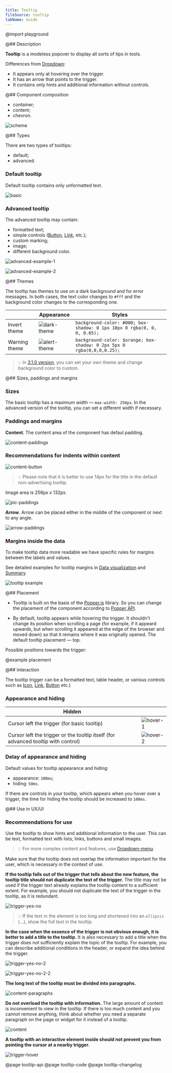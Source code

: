 ```yaml
---
title: Tooltip
fileSource: tooltip
tabName: Guide
---
```


@import playground

@## Description

**Tooltip** is a modeless popover to display all sorts of tips in tools.

Differences from [Dropdown](/components/dropdown/):

- It appears only at hovering over the trigger.
- It has an arrow that points to the trigger.
- It contains only hints and additional information without controls.

@## Component composition

- container;
- content;
- chevron.

![scheme](static/tooltip-scheme.png)

@## Types

There are two types of tooltips:

- default;
- advanced.

### Default tooltip

Default tooltip contains only unformatted text.

![basic](static/tooltip-basic.png)

### Advanced tooltip

The advanced tooltip may contain:

- formatted text;
- simple controls ([Button](/components/button/), [Link](/components/link/), etc.);
- custom marking;
- image;
- different background color.

![advanced-example-1](static/tooltip-advanced.png)

![advanced-example-2](static/tooltip-advanced-2.png)

@## Themes

The tooltip has themes to use on a dark background and for error messages. In both cases, the text color changes to `#fff` and the background color changes to the corresponding one.

|               | Appearance                             | Styles                                                                  |
| ------------- | -------------------------------------- | ----------------------------------------------------------------------- |
| Invert theme  | ![dark-theme](static/dark-theme.png)   | `background-color: #000; box-shadow: 0 1px 10px 0 rgba(0, 0, 0, 0.65);` |
| Warning theme | ![alert-theme](static/alert-theme.png) | `background-color: $orange; box-shadow: 0 2px 5px 0 rgba(0,0,0,0.25);`  |

> 💡 In [3.1.0 version](http://i.semrush.com/components/tooltip/#Changelog), you can set your own theme and change background color to custom.

@## Sizes, paddings and margins

### Sizes

The basic tooltip has a maximum width — `max-width: 250px`. In the advanced version of the tooltip, you can set a different width if necessary.

### Paddings and margins

**Content**. The content area of the component has defaul padding.

![content-paddings](static/tooltip-content-paddings.png)

### Recommendations for indents within content

![content-button](static/tooltip-button.png)

> 💡 Please note that it is better to use 14px for the title in the default non-advertising tooltip.

Image area is 256px х 132px.

![pic-paddings](static/tooltip-pic-paddings.png)

**Arrow**. Arrow can be placed either in the middle of the component or next to any angle.

![arrow-paddings](static/tooltip-arrow-paddings.png)

### Margins inside the data

To make tooltip data more readable we have specific rules for margins between the labels and values.

See detailed examples for tooltip margins in [Data visualization](/data-display/data-visualization/#ac9830) and [Summary](/patterns/summary/#a16f52).

![tooltip example](static/tooltip-margins.png)

@## Placement

- Tooltip is built on the basis of the [Popper.js](https://popper.js.org/) library. So you can change the placement of the component according to [Popper API](/utils/popper/popper-api/).

- By default, tooltip appears while hovering the trigger. It shouldn't change its position when scrolling a page (for example, if it appeard upwards, but when scrolling it appeared at the edge of the browser and moved down) so that it remains where it was originally opened. The default tooltip placement — top.

Possible positions towards the trigger:

@example placement

@## Interaction

The tooltip trigger can be a formatted text, table header, or various controls such as [Icon](/style/icon/), [Link](/components/link/), [Button](/components/button/) etc.)

### Appearance and hiding

| Hidden                                                                            |                                |
| --------------------------------------------------------------------------------- | ------------------------------ |
| Cursor left the trigger (for basic tooltip)                                       | ![hover-1](static/hover-1.png) |
| Cursor left the trigger or the tooltip itself (for advanced tooltip with control) | ![hover-2](static/hover-2.png) |

### Delay of appearance and hiding

Default values for tooltip appearance and hiding:

- appearance: `100ms`;
- hiding: `50ms`.

If there are controls in your tooltip, which appears when you hover over a trigger, the time for hiding the tooltip should be increased to `100ms`.

@## Use in UX/UI

### Recommendations for use

Use the tooltip to show hints and additional information to the user. This can be text, formatted text with lists, links, buttons and small images.

> 💡 For more complex content and features, use [Dropdown-menu](/components/dropdown-menu/).

Make sure that the tooltip does not overlap the information important for the user, which is necessary in the context of use.

**If the tooltip falls out of the trigger that tells about the new feature, the tooltip title should not duplicate the text of the trigger.** The title may not be used if the trigger text already explains the tooltip content to a sufficient extent. For example, you should not duplicate the text of the trigger in the tooltip, as it is redundant.

![trigger-yes-no](static/tooltip-trigger-yes-no.png)

> 💡 If the text in the element is too long and shortened into an `ellipsis` (...), show the full text in the tooltip.

**In the case when the essence of the trigger is not obvious enough, it is better to add a title to the tooltip.** It is also necessary to add a title when the trigger does not sufficiently explain the topic of the tooltip. For example, you can describe additional conditions in the header, or expand the idea behind the trigger.

![trigger-yes-no-2](static/tooltip-trigger2-yes-no.png)

![trigger-yes-no-2-2](static/tooltip-trigger2-2-yes-no.png)

**The long text of the tooltip must be divided into paragraphs.**

![content-paragraphs](static/tooltip-text-yes-no.png)

**Do not overload the tooltip with information.** The large amount of content is inconvenient to view in the tooltip. If there is too much content and you cannot remove anything, think about whether you need a separate paragraph on the page or widget for it instead of a tooltip.

![content](static/tooltip-content-yes-no.png)

**A tooltip with an interactive element inside should not prevent you from pointing the cursor at a nearby trigger.**

![trigger-hover](static/tooltip-hover-yes-no.png)

@page tooltip-api
@page tooltip-code
@page tooltip-changelog
